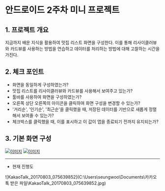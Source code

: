 # 안드로이드 2주차 미니 프로젝트

## 1. 프로젝트 개요

지금까지 배운 지식을 활용하여 맛집 리스트 화면을 구성한다. 이를 통해 리사이클러뷰와 카드뷰를 사용하는 방법을 연습하고 데이터를 처리하는 방법에 대해 고찰하는 시간을 가진다.

## 2. 체크 포인트

- 화면을 동일하게 구성하였는가?
- 맛집 리스트를 리사이클러뷰와 카드뷰를 사용해서 보여주고 있는가?
- 툴바를 사용하여 화면을 구성하였는가?
- 오른쪽 상단 오른쪽의 아이콘을 클릭하여 화면 구성을 변경할 수 있는가?
- '거리순', '인기순', '최근순'을 클릭했을 때, 저장된 데이터를 기반으로 새롭게 정렬해서 보여줄 수 있는가?
- 체크박스를 클릭했을 때, 이를 표시하고 이 값이 앱을 종료되기 전까지 유지되는가?

## 3. 기본 화면 구성

[![이미지](https://github.com/connect-boostcamp/Boostcamp_2nd_Android/raw/master/docs/p2_1.png)](https://github.com/connect-boostcamp/Boostcamp_2nd_Android/blob/master/docs/p2_1.png) [![이미지](https://github.com/connect-boostcamp/Boostcamp_2nd_Android/raw/master/docs/p2_2.png)](https://github.com/connect-boostcamp/Boostcamp_2nd_Android/blob/master/docs/p2_2.png)





------

* 현재 진행도

![KakaoTalk_20170803_075639852](C:\Users\seungwoo\Documents\카카오톡 받은 파일\KakaoTalk_20170803_075639852.jpg)
